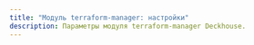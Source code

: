 ```yaml
---
title: "Модуль terraform-manager: настройки"
description: Параметры модуля terraform-manager Deckhouse. 
---
```


<!-- SCHEMA -->
